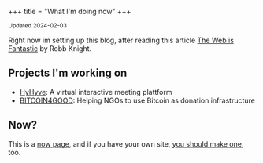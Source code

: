 +++
title = "What I'm doing now"
+++

<small>Updated 2024-02-03</small>

Right now im setting up this blog, after reading this article [The Web is Fantastic](https://rknight.me/blog/the-web-is-fantastic/) by Robb Knight.

## Projects I'm working on

- [HyHyve](https://www.hyhyve.com/): A virtual interactive meeting plattform
- [BITCOIN4GOOD](https://bitcoin4good.de/): Helping NGOs to use Bitcoin as donation infrastructure


## Now?

This is a [now page](https://nownownow.com/about), and if you have your own site, [you should make one](https://nownownow.com/about), too.